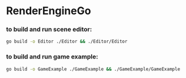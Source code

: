 # RenderEngineGo

### to build and run scene editor:
```bash
go build -o Editor ./Editor && ./Editor/Editor
```

### to build and run game example:
```bash
go build -o GameExample ./GameExample && ./GameExample/GameExample
```